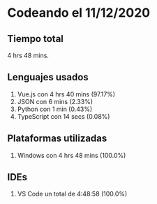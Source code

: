 # Codeando el 11/12/2020

## Tiempo total
4 hrs 48 mins.

## Lenguajes usados
1. Vue.js con 4 hrs 40 mins (97.17%)
1. JSON con 6 mins (2.33%)
1. Python con 1 min (0.43%)
1. TypeScript con 14 secs (0.08%)

## Plataformas utilizadas
1. Windows con 4 hrs 48 mins (100.0%)

## IDEs
1. VS Code un total de 4:48:58 (100.0%)

